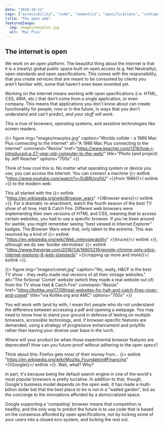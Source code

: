 ```yaml
---
date: "2018-10-11"
tags: ["accessibility", "code", "semantics", "specifications", "vintage"]
title: "The open web"
featuredImage:
  img: images/macplus.jpg
  alt: 'Mac Plus'
---
```


## The internet is open

We work on an open platform. The beautiful thing about the internet is that it is a (nearly) global public space built on open access (e.g. Net Neutrality), open standards and open specifications. This comes with the responsibility, that you create services that are meant to be consumed by clients you aren't familiar with, some that haven't even been invented yet.

Working on the internet means working with open specifications (i.e. HTML, CSS, ARIA, etc.) that don't come from a single application, or even company. This means that applications you don't know about can create functionality for people, now or in the future, in ways that you don't understand and can't predict, <em>and your stuff will work</em>.

This is true of browsers, operating systems, and assistive technologies like screen readers.

{{< figure
img="images/macplus.jpg" 
caption="Worlds collide - a 1986 Mac Plus connecting to the internet"
alt="A 1986 Mac Plus connecting to the internet" 
command="Resize" 
href="https://www.keacher.com/1216/how-i-introduced-a-27-year-old-computer-to-the-web/"
title="Photo (and project) by Jeff Keacher"
options="700x" >}}

Think of how cool this is. No matter what operating system or device you use, you can access the internet. You can connect a machine {{< extlink "https://www.youtube.com/watch?v=5UBRUyofiiU" >}}from 1986{{</ extlink >}} to the modern web.

This all started with the {{< extlink "https://en.wikipedia.org/wiki/Browser_wars" >}}Browser wars{{</ extlink >}}. For a dramatic re-enactment, watch the fourth season of the best TV show of all time, Halt & Catch Fire. Different web browsers were implementing their own versions of HTML and CSS, meaning that to access certain websites, you had to use a specific browser. If you've been around for awhile, you might remember seeing "best viewed in Internet Explorer" badges. The Browser Wars were that, only taken to the extreme. This was resolved by a kind of {{< extlink "https://en.wikipedia.org/wiki/Web_interoperability" >}}truce{{</ extlink >}}, although we do see 'border skirmishes' {{< extlink "https://www.theverge.com/2018/1/4/16805216/google-chrome-only-sites-internet-explorer-6-web-standards" >}}cropping up more and more{{</ extlink >}}.

{{< figure
img="images/comet.jpg" 
caption="No, really, H&CF is the best TV show - they really made real versions of all their vintage websites."
alt="The fictional 'Comet' website (which they made a real website out of) from the TV show Halt & Catch Fire" 
command="Resize" 
href="https://kottke.org/17/09/real-websites-for-halt-and-catch-fires-rover-and-comet"
title="via Kottke.org and AMC"
options="700x" >}}

You will work with (and by with, I mean for) people who do not understand the difference between accessing a pdf and opening a webpage. You may need to know how to stand your ground in defense of testing on multiple browsers, accessible technology, and, if browser-specific features are demanded, using a strategy of progressive enhancement and polyfills rather than leaving your diverse user base in the lurch.

Where will your product be when those experimental browser features are deprecated? How can you future-proof without adhering to the open specs?

Think about this: Firefox gets most of their money from… {{< extlink "https://en.wikipedia.org/wiki/Mozilla_Foundation#Financing" >}}Google{{</ extlink >}}. Wait, what? Why?

In part, it's because being the default search engine in one of the world's most popular browsers is pretty lucrative. In addition to that, though, Google's business model depends on the open web. It has made a multi-billion dollar bet that the best place to be is not in a "walled garden", but as the concierge to the innovations afforded by a democratized space.

Google supporting a 'competing' browser means that competition is healthy, and the only way to predict the future is to use code that is based on the consensus afforded by open specifications, not by locking some of your users into a closed eco-system, and locking the rest out.